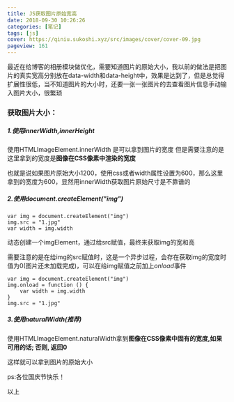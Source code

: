 ```yaml
---
title: JS获取图片原始宽高
date: 2018-09-30 10:26:26
categories: [笔记]
tags: [js]
cover: https://qiniu.sukoshi.xyz/src/images/cover/cover-09.jpg
pageview: 161
---
```


最近在给博客的相册模块做优化，需要知道图片的原始大小，我以前的做法是把图片的真实宽高分别放在data-width和data-height中，效果是达到了，但是总觉得扩展性很低，当不知道图片的大小时，还要一张一张图片的去查看图片信息手动输入图片大小，很繁琐

### 获取图片大小：

##### 1.使用*innerWidth*,*innerHeight*
使用HTMLImageElement.innerWidth 是可以拿到图片的宽度 但是需要注意的是这里拿到的宽度是**图像在CSS像素中渲染的宽度**

也就是说如果图片原始大小1200，使用css或者width属性设置为600，那么这里拿到的宽度为600，显然用innerWidth获取图片原始尺寸是不靠谱的

##### 2.使用*document.createElement("img")*
```
var img = document.createElement("img")
img.src = "1.jpg"
var width = img.width
```
动态创建一个imgElement，通过给src赋值，最终来获取img的宽和高

需要注意的是在给img的src赋值时，这是一个异步过程，会存在获取img的宽度时值为0(图片还未加载完成)，可以在给img赋值之前加上*onload*事件
```
var img = document.createElement("img")
img.onload = function () {
    var width = img.width
}
img.src = "1.jpg"
```

##### 3.使用*naturalWidth*(推荐)
使用HTMLImageElement.naturalWidth拿到**图像在CSS像素中固有的宽度,如果可用的话; 否则, 返回0**

这样就可以拿到图片的原始大小

ps:各位国庆节快乐！

以上



